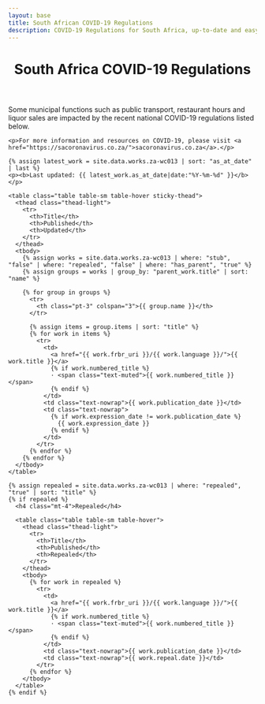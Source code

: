 ```yaml
---
layout: base
title: South African COVID-19 Regulations
description: COVID-19 Regulations for South Africa, up-to-date and easy to read and share.
---
```


<header>
  <div class="container">
    <div class="header-content">
      <h1>South Africa COVID-19 Regulations</h1>
    </div>
  </div>
</header>

<article>
  <div class="container">
    <div class="alert alert-warning">
      Some municipal functions such as public transport, restaurant hours and liquor sales are impacted by the recent national COVID-19 regulations listed below.
    </div>

    <p>For more information and resources on COVID-19, please visit <a href="https://sacoronavirus.co.za/">sacoronavirus.co.za</a>.</p>

    {% assign latest_work = site.data.works.za-wc013 | sort: "as_at_date" | last %}
    <p><b>Last updated: {{ latest_work.as_at_date|date:"%Y-%m-%d" }}</b></p>

    <table class="table table-sm table-hover sticky-thead">
      <thead class="thead-light">
        <tr>
          <th>Title</th>
          <th>Published</th>
          <th>Updated</th>
        </tr>
      </thead>
      <tbody>
        {% assign works = site.data.works.za-wc013 | where: "stub", "false" | where: "repealed", "false" | where: "has_parent", "true" %}
        {% assign groups = works | group_by: "parent_work.title" | sort: "name" %}

        {% for group in groups %}
          <tr>
            <th class="pt-3" colspan="3">{{ group.name }}</th>
          </tr>

          {% assign items = group.items | sort: "title" %}
          {% for work in items %}
            <tr>
              <td>
                <a href="{{ work.frbr_uri }}/{{ work.language }}/">{{ work.title }}</a>
                {% if work.numbered_title %}
                · <span class="text-muted">{{ work.numbered_title }}</span>
                {% endif %}
              </td>
              <td class="text-nowrap">{{ work.publication_date }}</td>
              <td class="text-nowrap">
                {% if work.expression_date != work.publication_date %}
                  {{ work.expression_date }}
                {% endif %}
              </td>
            </tr>
          {% endfor %}
        {% endfor %}
      </tbody>
    </table>

    {% assign repealed = site.data.works.za-wc013 | where: "repealed", "true" | sort: "title" %}
    {% if repealed %}
      <h4 class="mt-4">Repealed</h4>

      <table class="table table-sm table-hover">
        <thead class="thead-light">
          <tr>
            <th>Title</th>
            <th>Published</th>
            <th>Repealed</th>
          </tr>
        </thead>
        <tbody>
          {% for work in repealed %}
            <tr>
              <td>
                <a href="{{ work.frbr_uri }}/{{ work.language }}/">{{ work.title }}</a>
                {% if work.numbered_title %}
                · <span class="text-muted">{{ work.numbered_title }}</span>
                {% endif %}
              </td>
              <td class="text-nowrap">{{ work.publication_date }}</td>
              <td class="text-nowrap">{{ work.repeal.date }}</td>
            </tr>
          {% endfor %}
        </tbody>
      </table>
    {% endif %}
  </div>

</article>

